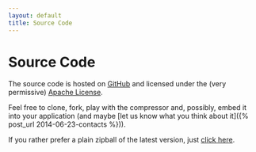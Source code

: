 ```yaml
---
layout: default
title: Source Code
---
```


# Source Code

The source code is hosted on [GitHub](https://github.com/farruggia/bc-zip) and licensed under the (very permissive) [Apache License](http://www.apache.org/licenses/LICENSE-2.0.html).

Feel free to clone, fork, play with the compressor and, possibly, embed it into your application (and maybe [let us know what you think about it]({% post_url 2014-06-23-contacts %})).

If you rather prefer a plain zipball of the latest version, just [click here](https://github.com/farruggia/bc-zip/archive/public.zip).